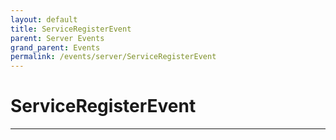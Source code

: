 ```yaml
---
layout: default
title: ServiceRegisterEvent
parent: Server Events
grand_parent: Events
permalink: /events/server/ServiceRegisterEvent
---
```


# ServiceRegisterEvent

---
